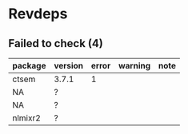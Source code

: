 # Revdeps

## Failed to check (4)

|package |version |error |warning |note |
|:-------|:-------|:-----|:-------|:----|
|ctsem   |3.7.1   |1     |        |     |
|NA      |?       |      |        |     |
|NA      |?       |      |        |     |
|nlmixr2 |?       |      |        |     |

